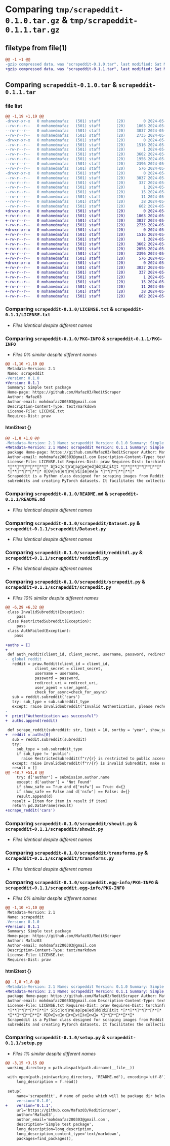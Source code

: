 # Comparing `tmp/scrapeddit-0.1.0.tar.gz` & `tmp/scrapeddit-0.1.1.tar.gz`

## filetype from file(1)

```diff
@@ -1 +1 @@
-gzip compressed data, was "scrapeddit-0.1.0.tar", last modified: Sat May 11 10:35:02 2024, max compression
+gzip compressed data, was "scrapeddit-0.1.1.tar", last modified: Sat May 11 10:42:45 2024, max compression
```

## Comparing `scrapeddit-0.1.0.tar` & `scrapeddit-0.1.1.tar`

### file list

```diff
@@ -1,19 +1,19 @@
-drwxr-xr-x   0 mohamedmafaz   (501) staff       (20)        0 2024-05-11 10:35:02.489970 scrapeddit-0.1.0/
--rw-r--r--   0 mohamedmafaz   (501) staff       (20)     1063 2024-05-11 09:03:02.000000 scrapeddit-0.1.0/LICENSE.txt
--rw-r--r--   0 mohamedmafaz   (501) staff       (20)     3037 2024-05-11 10:35:02.489675 scrapeddit-0.1.0/PKG-INFO
--rw-r--r--   0 mohamedmafaz   (501) staff       (20)     2735 2024-05-11 09:30:19.000000 scrapeddit-0.1.0/README.md
-drwxr-xr-x   0 mohamedmafaz   (501) staff       (20)        0 2024-05-11 10:35:02.487896 scrapeddit-0.1.0/scrapeddit/
--rw-r--r--   0 mohamedmafaz   (501) staff       (20)     1516 2024-05-11 08:43:10.000000 scrapeddit-0.1.0/scrapeddit/Dataset.py
--rw-r--r--   0 mohamedmafaz   (501) staff       (20)        1 2024-05-11 10:24:22.000000 scrapeddit-0.1.0/scrapeddit/__init__.py
--rw-r--r--   0 mohamedmafaz   (501) staff       (20)     3602 2024-05-11 10:19:06.000000 scrapeddit-0.1.0/scrapeddit/redditdl.py
--rw-r--r--   0 mohamedmafaz   (501) staff       (20)     1956 2024-05-11 10:34:38.000000 scrapeddit-0.1.0/scrapeddit/scrapedit.py
--rw-r--r--   0 mohamedmafaz   (501) staff       (20)     2396 2024-05-11 08:43:10.000000 scrapeddit-0.1.0/scrapeddit/showit.py
--rw-r--r--   0 mohamedmafaz   (501) staff       (20)      576 2024-05-11 08:43:10.000000 scrapeddit-0.1.0/scrapeddit/transforms.py
-drwxr-xr-x   0 mohamedmafaz   (501) staff       (20)        0 2024-05-11 10:35:02.489288 scrapeddit-0.1.0/scrapeddit.egg-info/
--rw-r--r--   0 mohamedmafaz   (501) staff       (20)     3037 2024-05-11 10:35:02.000000 scrapeddit-0.1.0/scrapeddit.egg-info/PKG-INFO
--rw-r--r--   0 mohamedmafaz   (501) staff       (20)      337 2024-05-11 10:35:02.000000 scrapeddit-0.1.0/scrapeddit.egg-info/SOURCES.txt
--rw-r--r--   0 mohamedmafaz   (501) staff       (20)        1 2024-05-11 10:35:02.000000 scrapeddit-0.1.0/scrapeddit.egg-info/dependency_links.txt
--rw-r--r--   0 mohamedmafaz   (501) staff       (20)       15 2024-05-11 10:35:02.000000 scrapeddit-0.1.0/scrapeddit.egg-info/requires.txt
--rw-r--r--   0 mohamedmafaz   (501) staff       (20)       11 2024-05-11 10:35:02.000000 scrapeddit-0.1.0/scrapeddit.egg-info/top_level.txt
--rw-r--r--   0 mohamedmafaz   (501) staff       (20)       38 2024-05-11 10:35:02.490050 scrapeddit-0.1.0/setup.cfg
--rw-r--r--   0 mohamedmafaz   (501) staff       (20)      662 2024-05-11 10:34:59.000000 scrapeddit-0.1.0/setup.py
+drwxr-xr-x   0 mohamedmafaz   (501) staff       (20)        0 2024-05-11 10:42:45.119842 scrapeddit-0.1.1/
+-rw-r--r--   0 mohamedmafaz   (501) staff       (20)     1063 2024-05-11 09:03:02.000000 scrapeddit-0.1.1/LICENSE.txt
+-rw-r--r--   0 mohamedmafaz   (501) staff       (20)     3037 2024-05-11 10:42:45.119521 scrapeddit-0.1.1/PKG-INFO
+-rw-r--r--   0 mohamedmafaz   (501) staff       (20)     2735 2024-05-11 09:30:19.000000 scrapeddit-0.1.1/README.md
+drwxr-xr-x   0 mohamedmafaz   (501) staff       (20)        0 2024-05-11 10:42:45.117878 scrapeddit-0.1.1/scrapeddit/
+-rw-r--r--   0 mohamedmafaz   (501) staff       (20)     1516 2024-05-11 08:43:10.000000 scrapeddit-0.1.1/scrapeddit/Dataset.py
+-rw-r--r--   0 mohamedmafaz   (501) staff       (20)        1 2024-05-11 10:24:22.000000 scrapeddit-0.1.1/scrapeddit/__init__.py
+-rw-r--r--   0 mohamedmafaz   (501) staff       (20)     3602 2024-05-11 10:19:06.000000 scrapeddit-0.1.1/scrapeddit/redditdl.py
+-rw-r--r--   0 mohamedmafaz   (501) staff       (20)     2056 2024-05-11 10:42:03.000000 scrapeddit-0.1.1/scrapeddit/scrapedit.py
+-rw-r--r--   0 mohamedmafaz   (501) staff       (20)     2396 2024-05-11 08:43:10.000000 scrapeddit-0.1.1/scrapeddit/showit.py
+-rw-r--r--   0 mohamedmafaz   (501) staff       (20)      576 2024-05-11 08:43:10.000000 scrapeddit-0.1.1/scrapeddit/transforms.py
+drwxr-xr-x   0 mohamedmafaz   (501) staff       (20)        0 2024-05-11 10:42:45.119153 scrapeddit-0.1.1/scrapeddit.egg-info/
+-rw-r--r--   0 mohamedmafaz   (501) staff       (20)     3037 2024-05-11 10:42:45.000000 scrapeddit-0.1.1/scrapeddit.egg-info/PKG-INFO
+-rw-r--r--   0 mohamedmafaz   (501) staff       (20)      337 2024-05-11 10:42:45.000000 scrapeddit-0.1.1/scrapeddit.egg-info/SOURCES.txt
+-rw-r--r--   0 mohamedmafaz   (501) staff       (20)        1 2024-05-11 10:42:45.000000 scrapeddit-0.1.1/scrapeddit.egg-info/dependency_links.txt
+-rw-r--r--   0 mohamedmafaz   (501) staff       (20)       15 2024-05-11 10:42:45.000000 scrapeddit-0.1.1/scrapeddit.egg-info/requires.txt
+-rw-r--r--   0 mohamedmafaz   (501) staff       (20)       11 2024-05-11 10:42:45.000000 scrapeddit-0.1.1/scrapeddit.egg-info/top_level.txt
+-rw-r--r--   0 mohamedmafaz   (501) staff       (20)       38 2024-05-11 10:42:45.119921 scrapeddit-0.1.1/setup.cfg
+-rw-r--r--   0 mohamedmafaz   (501) staff       (20)      662 2024-05-11 10:42:40.000000 scrapeddit-0.1.1/setup.py
```

### Comparing `scrapeddit-0.1.0/LICENSE.txt` & `scrapeddit-0.1.1/LICENSE.txt`

 * *Files identical despite different names*

### Comparing `scrapeddit-0.1.0/PKG-INFO` & `scrapeddit-0.1.1/PKG-INFO`

 * *Files 0% similar despite different names*

```diff
@@ -1,10 +1,10 @@
 Metadata-Version: 2.1
 Name: scrapeddit
-Version: 0.1.0
+Version: 0.1.1
 Summary: Simple test package
 Home-page: https://github.com/Mafaz03/ReditScraper
 Author: Mafaz03
 Author-email: mohdmafaz200303@gmail.com
 Description-Content-Type: text/markdown
 License-File: LICENSE.txt
 Requires-Dist: praw
```

#### html2text {}

```diff
@@ -1,8 +1,8 @@
-Metadata-Version: 2.1 Name: scrapeddit Version: 0.1.0 Summary: Simple test
+Metadata-Version: 2.1 Name: scrapeddit Version: 0.1.1 Summary: Simple test
 package Home-page: https://github.com/Mafaz03/ReditScraper Author: Mafaz03
 Author-email: mohdmafaz200303@gmail.com Description-Content-Type: text/markdown
 License-File: LICENSE.txt Requires-Dist: praw Requires-Dist: torchinfo
 ************ SSccrraappeeddddiitt ************
 ********** OOvveerrvviieeww **********
 Scrapeddit is a Python class designed for scraping images from Reddit
 subreddits and creating PyTorch datasets. It facilitates the collection of
```

### Comparing `scrapeddit-0.1.0/README.md` & `scrapeddit-0.1.1/README.md`

 * *Files identical despite different names*

### Comparing `scrapeddit-0.1.0/scrapeddit/Dataset.py` & `scrapeddit-0.1.1/scrapeddit/Dataset.py`

 * *Files identical despite different names*

### Comparing `scrapeddit-0.1.0/scrapeddit/redditdl.py` & `scrapeddit-0.1.1/scrapeddit/redditdl.py`

 * *Files identical despite different names*

### Comparing `scrapeddit-0.1.0/scrapeddit/scrapedit.py` & `scrapeddit-0.1.1/scrapeddit/scrapedit.py`

 * *Files 10% similar despite different names*

```diff
@@ -6,29 +6,32 @@
 class InvalidSubreddit(Exception):
     pass
 class RestrictedSubreddit(Exception):
     pass
 class AuthFailed(Exception):
    pass
    
+auths = []
+
 def auth_reddit(client_id, client_secret, username, password, redirect_uri, user_agent, check_for_async = False):
-  global reddit
   reddit = praw.Reddit(client_id = client_id,
             client_secret = client_secret,
             username = username,
             password = password,
             redirect_uri = redirect_uri,
             user_agent = user_agent,
             check_for_async=check_for_async)
   sub = reddit.subreddit('cars')
   try: sub_type = sub.subreddit_type
   except: raise InvalidSubreddit("Invalid Authentication, please recheck and try again")
-
+  print("Authentication was successful")
+  auths.append(reddit)
 
 def scrape_reddit(subreddit: str, limit = 10, sortby = 'year', show_safe = None):
+  reddit = auths[0]
   sub = reddit.subreddit(subreddit)
   try:
     sub_type = sub.subreddit_type
     if sub_type != 'public':
       raise RestrictedSubreddit(f"r/{r} is restricted to public access")
   except: raise InvalidSubreddit(f"r/{r} is invalid Subreddit, make sure the subreddit is valid")
   result = []
@@ -48,7 +51,8 @@
     try: d['author'] = submission.author.name
     except: d['author'] = 'Not Found'
     if show_safe == True and d['nsfw'] == True: d={}
     if show_safe == False and d['nsfw'] == False: d={}
     result.append(d)
   result = [item for item in result if item]
   return pd.DataFrame(result)
+scrape_reddit('cars')
```

### Comparing `scrapeddit-0.1.0/scrapeddit/showit.py` & `scrapeddit-0.1.1/scrapeddit/showit.py`

 * *Files identical despite different names*

### Comparing `scrapeddit-0.1.0/scrapeddit/transforms.py` & `scrapeddit-0.1.1/scrapeddit/transforms.py`

 * *Files identical despite different names*

### Comparing `scrapeddit-0.1.0/scrapeddit.egg-info/PKG-INFO` & `scrapeddit-0.1.1/scrapeddit.egg-info/PKG-INFO`

 * *Files 0% similar despite different names*

```diff
@@ -1,10 +1,10 @@
 Metadata-Version: 2.1
 Name: scrapeddit
-Version: 0.1.0
+Version: 0.1.1
 Summary: Simple test package
 Home-page: https://github.com/Mafaz03/ReditScraper
 Author: Mafaz03
 Author-email: mohdmafaz200303@gmail.com
 Description-Content-Type: text/markdown
 License-File: LICENSE.txt
 Requires-Dist: praw
```

#### html2text {}

```diff
@@ -1,8 +1,8 @@
-Metadata-Version: 2.1 Name: scrapeddit Version: 0.1.0 Summary: Simple test
+Metadata-Version: 2.1 Name: scrapeddit Version: 0.1.1 Summary: Simple test
 package Home-page: https://github.com/Mafaz03/ReditScraper Author: Mafaz03
 Author-email: mohdmafaz200303@gmail.com Description-Content-Type: text/markdown
 License-File: LICENSE.txt Requires-Dist: praw Requires-Dist: torchinfo
 ************ SSccrraappeeddddiitt ************
 ********** OOvveerrvviieeww **********
 Scrapeddit is a Python class designed for scraping images from Reddit
 subreddits and creating PyTorch datasets. It facilitates the collection of
```

### Comparing `scrapeddit-0.1.0/setup.py` & `scrapeddit-0.1.1/setup.py`

 * *Files 1% similar despite different names*

```diff
@@ -3,15 +3,15 @@
 working_directory = path.abspath(path.dirname(__file__))
 
 with open(path.join(working_directory, 'README.md'), encoding='utf-8') as f:
     long_description = f.read()
 
 setup(
     name='scrapeddit', # name of packe which will be package dir below project
-    version='0.1.0',
+    version='0.1.1',
     url='https://github.com/Mafaz03/ReditScraper',
     author='Mafaz03',
     author_email='mohdmafaz200303@gmail.com',
     description='Simple test package',
     long_description=long_description,
     long_description_content_type='text/markdown',
     packages=find_packages(),
```


